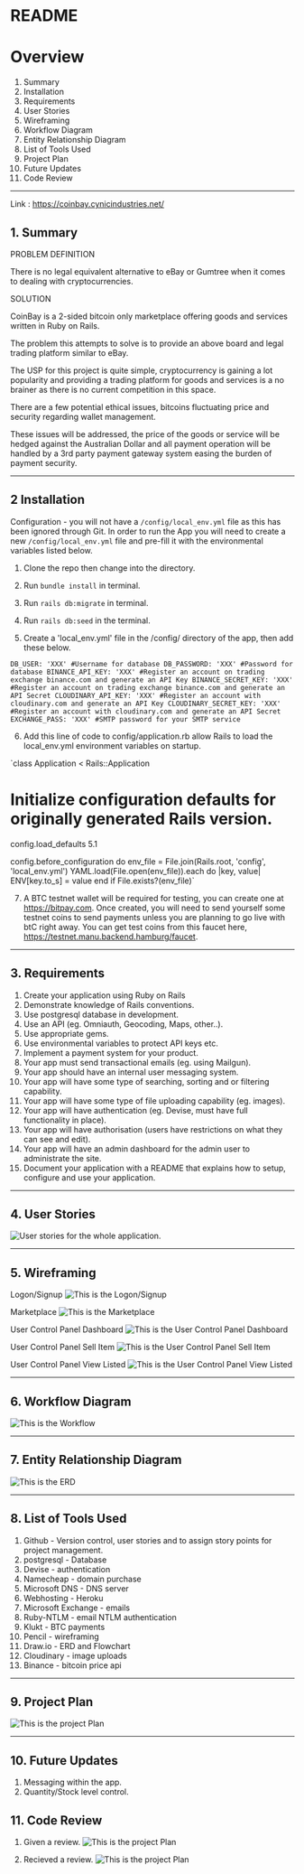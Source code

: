 # README
# Overview

1. Summary
2. Installation
3. Requirements
4. User Stories
5. Wireframing
6. Workflow Diagram
7. Entity Relationship Diagram
8. List of Tools Used
9. Project Plan
10. Future Updates
11. Code Review

------------------

Link : https://coinbay.cynicindustries.net/
## 1. Summary

PROBLEM DEFINITION

There is no legal equivalent alternative to eBay or Gumtree when it comes to dealing with cryptocurrencies.

SOLUTION

CoinBay is a 2-sided bitcoin only marketplace offering goods and services written in Ruby on Rails.

The problem this attempts to solve is to provide an above board and legal trading platform similar to eBay.

The USP for this project is quite simple, cryptocurrency is gaining a lot popularity and providing a trading platform for goods and services is a no brainer as there is no current competition in this space.

There are a few potential ethical issues, bitcoins fluctuating price and security regarding wallet management.

These issues will be addressed, the price of the goods or service will be hedged against the Australian Dollar and all payment operation will be handled by a 3rd party payment gateway system easing the burden of payment security.

-----------------------
## 2 Installation
Configuration - you will not have a `/config/local_env.yml` file as this has been ignored through Git. In order to run the App you will need to create a new `/config/local_env.yml` file and pre-fill it with the environmental variables listed below.

1. Clone the repo then change into the directory.
2. Run `bundle install` in terminal.
3. Run `rails db:migrate` in terminal.
4. Run `rails db:seed` in the terminal.

5. Create a 'local_env.yml' file in the /config/ directory of the app, then add these below.

`DB_USER: 'XXX' #Username for database
DB_PASSWORD: 'XXX' #Password for database
BINANCE_API_KEY: 'XXX' #Register an account on trading exchange binance.com and generate an API Key
BINANCE_SECRET_KEY: 'XXX' #Register an account on trading exchange binance.com and generate an API Secret
CLOUDINARY_API_KEY: 'XXX' #Register an account with cloudinary.com and generate an API Key
CLOUDINARY_SECRET_KEY: 'XXX' #Register an account with cloudinary.com and generate an API Secret
EXCHANGE_PASS: 'XXX' #SMTP password for your SMTP service`

6. Add this line of code to config/application.rb allow Rails to load the local_env.yml environment variables on startup.

`class Application < Rails::Application
  # Initialize configuration defaults for originally generated Rails version.
  config.load_defaults 5.1

config.before_configuration do
  env_file = File.join(Rails.root, 'config', 'local_env.yml')
  YAML.load(File.open(env_file)).each do |key, value|
    ENV[key.to_s] = value
  end if File.exists?(env_file)`

  7. A BTC testnet wallet will be required for testing, you can create one at https://bitpay.com. Once created, you will need to send yourself some testnet coins to send payments unless you are planning to go live with btC right away. You can get test coins from this faucet here, https://testnet.manu.backend.hamburg/faucet.

--------------

## 3. Requirements
1. Create your application using Ruby on Rails
2. Demonstrate knowledge of Rails conventions.
3. Use postgresql database in development.
4. Use an API (eg. Omniauth, Geocoding, Maps, other..).
5. Use appropriate gems.
6. Use environmental variables to protect API keys etc.
7. Implement a payment system for your product.
8. Your app must send transactional emails (eg. using Mailgun).
9. Your app should have an internal user messaging system.
10. Your app will have some type of searching, sorting and or filtering capability.
11. Your app will have some type of file uploading capability (eg. images).
12. Your app will have authentication (eg. Devise, must have full functionality in place).
13. Your app will have authorisation (users have restrictions on what they can see and edit).
14. Your app will have an admin dashboard for the admin user to administrate the site.
15. Document your application with a README that explains how to setup, configure and use your application.

-----------------------
## 4. User Stories
![User stories for the whole application.](app/assets/images/coin-bay-trello.jpg)

-----------------------

## 5. Wireframing

Logon/Signup
![This is the Logon/Signup](app/assets/images/logonsignup.png)

Marketplace
![This is the Marketplace](app/assets/images/marketplace.png)

User Control Panel Dashboard
![This is the User Control Panel Dashboard](app/assets/images/user_control_panel_dashboard.png)

User Control Panel Sell Item
![This is the User Control Panel Sell Item](app/assets/images/user_control_panel_sell_item.png)

User Control Panel View Listed
![This is the User Control Panel View Listed](app/assets/images/user_control_panel_view_listed_items_for_sale.png)

-----------------------

## 6. Workflow Diagram
![This is the Workflow](app/assets/images/flowchart.jpg)

-------------

## 7. Entity Relationship Diagram
![This is the ERD](app/assets/images/erd.jpg)

----------------

## 8. List of Tools Used
 1. Github - Version control, user stories and to assign story points for project management.
 2. postgresql - Database
 3. Devise - authentication
 4. Namecheap - domain purchase
 5. Microsoft DNS - DNS server
 6. Webhosting - Heroku
 7. Microsoft Exchange - emails
 8. Ruby-NTLM - email NTLM authentication
 9. Klukt - BTC payments
10. Pencil - wireframing
11. Draw.io - ERD and Flowchart
12. Cloudinary - image uploads
13. Binance - bitcoin price api


------------------

## 9. Project Plan
![This is the project Plan](app/assets/images/project.jpg)

-------------------
## 10. Future Updates
1. Messaging within the app.
2. Quantity/Stock level control.

## 11. Code Review

1. Given a review.
![This is the project Plan](app/assets/images/codereviewgiven.png)

2. Recieved a review.
![This is the project Plan](app/assets/images/codereviewreceived.jpg)
